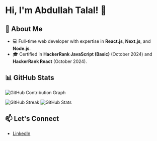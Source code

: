 # Hi, I'm Abdullah Talal! 👋

## 🚀 About Me
- 💻 Full-time web developer with expertise in **React.js**, **Next.js**, and **Node.js**.
- 🎓 Certified in **HackerRank JavaScript (Basic)** (October 2024) and **HackerRank React** (October 2024).

## 📊 GitHub Stats
![GitHub Contribution Graph](https://github-readme-activity-graph.cyclic.app/graph?username=abdullahtalal1122&theme=github-light&hide_border=true)

![GitHub Streak](https://github-readme-streak-stats.herokuapp.com/?abdullahtalal1122&theme=light)
![GitHub Stats](https://github-readme-stats.vercel.app/api?username=abdullahtalal1122&show_icons=true&count_private=true&hide_border=true&theme=light)

## 📫 Let's Connect
- [LinkedIn](https://linkedin.com/in/abdullah-talal-325b16237)
